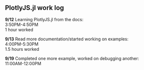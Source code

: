 ## PlotlyJS.jl work log

**9/12** Learning PlotlyJS.jl from the docs:   
3:50PM-4:50PM  
1 hour worked

**9/13** Read more documentation/started working on examples:  
4:00PM-5:30PM  
1.5 hours worked

**9/19** Completed one more example, worked on debugging another:
11:00AM-12:00PM
